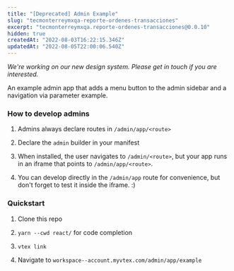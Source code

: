 ```yaml
---
title: "[Deprecated] Admin Example"
slug: "tecmonterreymxqa-reporte-ordenes-transacciones"
excerpt: "tecmonterreymxqa.reporte-ordenes-transacciones@0.0.10"
hidden: true
createdAt: "2022-08-03T16:22:15.346Z"
updatedAt: "2022-08-05T22:00:06.540Z"
---
```

_We're working on our new design system. Please get in touch if you are interested._

An example admin app that adds a menu button to the admin sidebar and a navigation via parameter example.

### How to develop admins

1. Admins always declare routes in `/admin/app/<route>`

2. Declare the `admin` builder in your manifest

3. When installed, the user navigates to `/admin/<route>`, but your app runs in an iframe that points to `/admin/app/<route>`.

4. You can develop directly in the `/admin/app` route for convenience, but don't forget to test it inside the iframe. :)

### Quickstart

1. Clone this repo

2. `yarn --cwd react/` for code completion

3. `vtex link`

4. Navigate to `workspace--account.myvtex.com/admin/app/example`